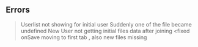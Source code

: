 ## Errors

> Userlist not showing for initial user 
> Suddenly one of the file became undefined
> New User not getting initial files data after joining <fixed
> onSave moving to first tab , also new files missing